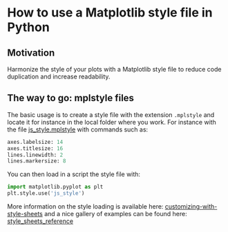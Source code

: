 How to use a Matplotlib style file in Python
=====

## Motivation

Harmonize the style of your plots with a Matplotlib style file to reduce code duplication and increase readability.

## The way to go: mplstyle files

The basic usage is to create a style file with the extension `.mplstyle` and locate it for instance in the local folder where you work.
For instance with the file [js_style.mplstyle](./js_style.mplstyle) with commands such as:

```python
axes.labelsize: 14
axes.titlesize: 16
lines.linewidth: 2
lines.markersize: 8
```

You can then load in a script the style file with:

```python
import matplotlib.pyplot as plt
plt.style.use('js_style')
```

More information on the style loading is available here: [customizing-with-style-sheets](https://matplotlib.org/stable/tutorials/introductory/customizing.html#customizing-with-style-sheets) and a nice gallery of examples can be found here: [style_sheets_reference](https://matplotlib.org/stable/gallery/style_sheets/style_sheets_reference.html)
